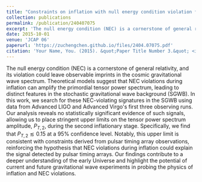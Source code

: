 ```yaml
---
title: "Constraints on inflation with null energy condition violation from advanced LIGO and advanced Virgo's first three observing runs"
collection: publications
permalink: /publication/240407075
excerpt: 'The null energy condition (NEC) is a cornerstone of general relativity, and its violation could leave observable imprints in the cosmic gravitational wave spectrum. Theoretical models suggest that NEC violations during inflation can amplify the primordial tensor power spectrum, leading to distinct features in the stochastic gravitational wave background (SGWB). In this work, we search for these NEC-violating signatures in the SGWB using data from Advanced LIGO and Advanced Virgo's first three observing runs. Our analysis reveals no statistically significant evidence of such signals, allowing us to place stringent upper limits on the tensor power spectrum amplitude, $P_{T,2}$, during the second inflationary stage. Specifically, we find that $P_{T,2} \lesssim 0.15$ at a $95\%$ confidence level. Notably, this upper limit is consistent with constraints derived from pulsar timing array observations, reinforcing the hypothesis that NEC violations during inflation could explain the signal detected by pulsar timing arrays. Our findings contribute to a deeper understanding of the early Universe and highlight the potential of current and future gravitational wave experiments in probing the physics of inflation and NEC violations.'
date: 2015-10-01
venue: 'JCAP 06'
paperurl: 'https://zuchengchen.github.io/files/2404.07075.pdf'
citation: 'Your Name, You. (2015). &quot;Paper Title Number 3.&quot; <i>Journal 1</i>. 1(3).'
---
```

The null energy condition (NEC) is a cornerstone of general relativity, and its violation could leave observable imprints in the cosmic gravitational wave spectrum. Theoretical models suggest that NEC violations during inflation can amplify the primordial tensor power spectrum, leading to distinct features in the stochastic gravitational wave background (SGWB). In this work, we search for these NEC-violating signatures in the SGWB using data from Advanced LIGO and Advanced Virgo's first three observing runs. Our analysis reveals no statistically significant evidence of such signals, allowing us to place stringent upper limits on the tensor power spectrum amplitude, $P_{T,2}$, during the second inflationary stage. Specifically, we find that $P_{T,2} \lesssim 0.15$ at a $95\%$ confidence level. Notably, this upper limit is consistent with constraints derived from pulsar timing array observations, reinforcing the hypothesis that NEC violations during inflation could explain the signal detected by pulsar timing arrays. Our findings contribute to a deeper understanding of the early Universe and highlight the potential of current and future gravitational wave experiments in probing the physics of inflation and NEC violations.